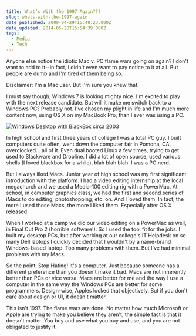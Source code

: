 ```yaml
---
title: What’s With the 1997 Again???
slug: whats-with-the-1997-again
date_published: 2009-04-29T15:48:23.000Z
date_updated: 2014-05-28T15:54:39.000Z
tags:
  - Media
  - Tech
---
```


Anyone else notice the idiotic Mac v. PC flame wars going on again? I don't want to add to it--in fact, I didn't even want to pay notice to it at all. But people are dumb and I'm tired of them being so.

Disclaimer: I'm a Mac user. But I'm sure you knew that.

I must say though, Windows 7 is looking mighty nice. I'm excited to play with the next release candidate. But will it make me switch back to a Windows PC? Probably not. I've chosen my plight in life and I'm much more content now, using OS X on my MacBook Pro, than I ever was using a PC.

[![Windows Desktop with BlackBox circa 2003](http://res.cloudinary.com/joelgoodman/image/upload/h_819,w_1024/v1401314080/desktop21_yzltk5.jpg)](http://joelgoodman.wpengine.com/wp-content/uploads/2009/04/desktop21.jpg)

In high school and first three years of college I was a total PC guy. I built computers quite often, went down the computer fair in Pomona, CA, overclocked... all of it. Even dual booted Linux a few times, trying to get used to Slackware and Dropline. I did a lot of open source, used various shells (I loved blackbox for a while), blah blah blah. I was a PC nerd.

But I always liked Macs. Junior year of high school was my first significant introduction with the platform. I had a video editing internship at the local megachurch and we used a Media-100 editing rig with a PowerMac. At school, in computer graphics class, we had the first and second series of iMacs to do editing, photoshopping, etc. on. And I loved them. In fact, the more I used those Macs, the more I liked them. Especially after OS X released.

When I worked at a camp we did our video editing on a PowerMac as well, in Final Cut Pro 2 (horrible software!). So I used the tool fit for the jobs. I built my desktop PCs, but after working at our college's IT Helpdesk on so many Dell laptops I quickly decided that I wouldn't by a name-brand Windows-based laptop. Too many problems with them. But I've had minimal problems with my Macs.

So the point: Stop Hating! It's a computer. Just because someone has a different preference than you doesn't make it bad. Macs are not inherently better than PCs or vice versa. Macs are better for me and the way I use a computer in the same way the Windows PCs are better for some programmers. Design-wise, Apples locked that objectively. But if you don't care about design or UI, it doesn't matter.

This isn't 1997. The flame wars are done. No matter how much Microsoft or Apple are trying to make you believe they aren't, the simple fact is that it doesn't matter. You buy and use what you buy and use, and you are not obligated to justify it.
